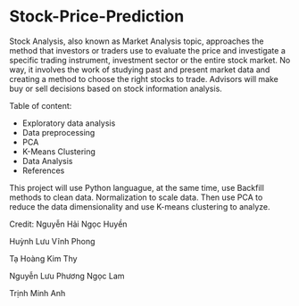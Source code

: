 # Stock-Price-Prediction

Stock Analysis, also known as Market Analysis topic, approaches the method that investors or traders use to evaluate the price and investigate a specific trading instrument, investment sector or the entire stock market. No way, it involves the work of studying past and present market data and creating a method to choose the right stocks to trade. Advisors will make buy or sell decisions based on stock information analysis.

Table of content:
- Exploratory data analysis
- Data preprocessing
- PCA
- K-Means Clustering
- Data Analysis
- References

This project will use Python languague, at the same time, use Backfill methods to clean data. Normalization to scale data. Then use PCA to reduce the data dimensionality and use K-means clustering to analyze.

Credit:
Nguyễn Hải Ngọc Huyền

Huỳnh Lưu Vĩnh Phong

Tạ Hoàng Kim Thy

Nguyễn Lưu Phương Ngọc Lam

Trịnh Minh Anh
